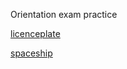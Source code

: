 Orientation exam practice

[licenceplate](https://github.com/Atis0505/pallida-orientation-exam)

[spaceship](https://github.com/greenfox-academy/corsac-orientation-exam)
